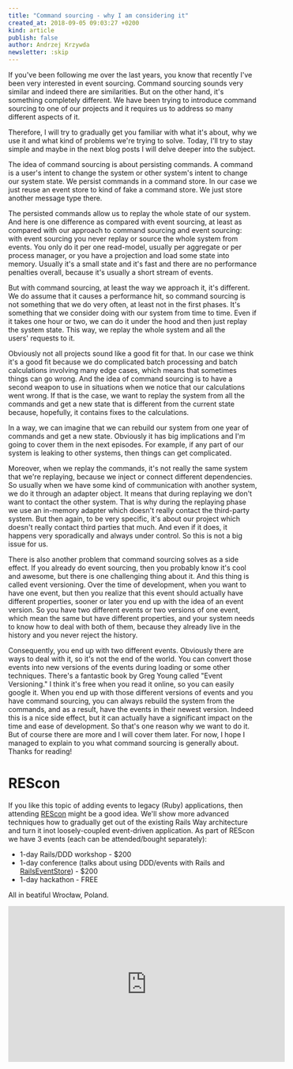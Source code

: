 ```yaml
---
title: "Command sourcing - why I am considering it"
created_at: 2018-09-05 09:03:27 +0200
kind: article
publish: false
author: Andrzej Krzywda
newsletter: :skip
---
```


If you've been following me over the last years, you know that recently I've been very interested in event sourcing. Command sourcing sounds very similar and indeed there are similarities. But on the other hand, it's something completely different. We have been trying to introduce command sourcing to one of our projects and it requires us to address so many different aspects of it. 

<!-- more -->

Therefore, I will try to gradually get you familiar with what it's about, why we use it and what kind of problems we're trying to solve. Today, I'll try to stay simple and maybe in the next blog posts I will delve deeper into the subject. 

The idea of command sourcing is about persisting commands. A command is a user's intent to change the system or other system's intent to change our system state. We persist commands in a command store. In our case we just reuse an event store to kind of fake a command store. We just store another message type there. 

The persisted commands allow us to replay the whole state of our system. And here is one difference as compared with event sourcing, at least as compared with our approach to command sourcing and event sourcing: with event sourcing you never replay or source the whole system from events. You only do it per one read-model, usually per aggregate or per process manager, or you have a projection and load some state into memory. Usually it's a small state and it's fast and there are no performance penalties overall, because it's usually a short stream of events. 

But with command sourcing, at least the way we approach it, it's different. We do assume that it causes a performance hit, so command sourcing is not something that we do very often, at least not in the first phases. It's something that we consider doing with our system from time to time. Even if it takes one hour or two, we can do it under the hood and then just replay the system state. This way, we replay the whole system and all the users' requests to it.

Obviously not all projects sound like a good fit for that. In our case we think it's a good fit because we do complicated batch processing and batch calculations involving many edge cases, which means that sometimes things can go wrong. And the idea of command sourcing is to have a second weapon to use in situations when we notice that our calculations went wrong. If that is the case, we want to replay the system from all the commands and get a new state that is different from the current state because, hopefully, it contains fixes to the calculations. 

In a way, we can imagine that we can rebuild our system from one year of commands and get a new state. Obviously it has big implications and I'm going to cover them in the next episodes. For example, if any part of our system is leaking to other systems, then things can get complicated.

Moreover, when we replay the commands, it's not really the same system that we're replaying, because we inject or connect different dependencies. So usually when we have some kind of communication with another system, we do it through an adapter object. It means that during replaying we don't want to contact the other system. That is why during the replaying phase we  use an in-memory adapter which doesn't really contact the third-party system. But then again, to be very specific, it's about our project which doesn't really contact third parties that much. And even if it does, it happens very sporadically and always under control. So this is not a big issue for us. 

There is also another problem that command sourcing solves as a side effect. If you already do event sourcing, then you probably know it's cool and awesome, but there is one challenging thing about it. And this thing is called event versioning. Over the time of development, when you want to have one event, but then you realize that this event should actually have different properties, sooner or later you end up with the idea of an event version. So you have two different events or two versions of one event, which mean the same but have different properties, and your system needs to know how to deal with both of them, because they already live in the history and you never reject the history.

Consequently, you end up with two different events. Obviously there are ways to deal with it, so it's not the end of the world. You can convert those events into new versions of the events during loading or some other techniques. There's a fantastic book by Greg Young called "Event Versioning." I think it's free when you read it online, so you can easily google it. 
When you end up with those different versions of events and you have command sourcing, you can always rebuild the system from the commands, and as a result, have the events in their newest version. Indeed this is a nice side effect, but it can actually have a significant impact on the time and ease of development. So that's one reason why we want to do it. But of course there are more and I will cover them later. For now, I hope I managed to explain to you what command sourcing is generally about. Thanks for reading!

# REScon

If you like this topic of adding events to legacy (Ruby) applications, then attending [REScon](https://mailchi.mp/arkency/rescon/) might be a good idea. We'll show more advanced techniques how to gradually get out of the existing Rails Way architecture and turn it inot loosely-coupled event-driven application. As part of REScon we have 3 events (each can be attended/bought separately):

- 1-day Rails/DDD workshop - $200
- 1-day conference (talks about using DDD/events with Rails and [RailsEventStore](http://railseventstore.org)) - $200
- 1-day hackathon - FREE

All in beatiful Wrocław, Poland.

<iframe width="560" height="315" src="https://www.youtube.com/embed/tCiLgbHGhnw" frameborder="0" allow="autoplay; encrypted-media" allowfullscreen></iframe>

 

